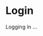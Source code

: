 # Login

<script src='./app/tools.js'></script>

<script>
async function login() {

    let el = document.getElementById("result");

    let url = tools.build_api_url("webtoken_for_localhost");
    let init = {method: "GET", headers:{}};
    let res = await fetch(url, init);

    if (res.status != 200) {
        let text = await res.text();
        el.innerText = "Could not get token: " + text;
        el.innerHTML = el.innerHTML + "<br><a href='../'>TimeTagger home</a>";
        return;
    }

    let token = await res.text();
    tools.set_auth_info_from_token(token);
    el.innerText = "Token exchange succesful";

    let state = tools.url2dict(location.hash);
    location.replace(state.page || "./app/");
}

window.addEventListener('load', login);
</script>

Logging in ...

<p id='result'></p>
